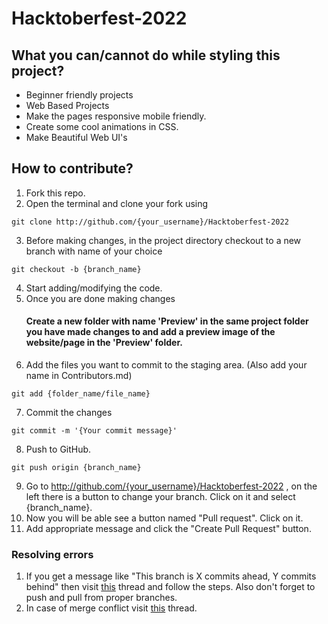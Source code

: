 # Hacktoberfest-2022

## What you can/cannot do while styling this project?

- Beginner friendly projects
- Web Based Projects
- Make the pages responsive mobile friendly.
- Create some cool animations in CSS.
- Make Beautiful Web UI's

## How to contribute?

1. Fork this repo.
2. Open the terminal and clone your fork using

```
git clone http://github.com/{your_username}/Hacktoberfest-2022
```

3. Before making changes, in the project directory checkout to a new branch with name of your choice

```
git checkout -b {branch_name}
```

4. Start adding/modifying the code.
5. Once you are done making changes
   #### Create a new folder with name 'Preview' in the same project folder you have made changes to and add a preview image of the website/page in the 'Preview' folder.
6. Add the files you want to commit to the staging area. (Also add your name in Contributors.md)

```
git add {folder_name/file_name}
```

7. Commit the changes

```
git commit -m '{Your commit message}'
```

8. Push to GitHub.

```
git push origin {branch_name}
```

9. Go to http://github.com/{your_username}/Hacktoberfest-2022 , on the left there is a button to change your branch. Click on it and select {branch_name}.
10. Now you will be able see a button named "Pull request". Click on it.
11. Add appropriate message and click the "Create Pull Request" button.

### Resolving errors

1. If you get a message like "This branch is X commits ahead, Y commits behind" then visit [this](https://stackoverflow.com/questions/41283955/github-keeps-saying-this-branch-is-x-commits-ahead-y-commits-behind/41289258) thread and follow the steps. Also don't forget to push and pull from proper branches.
2. In case of merge conflict visit [this](https://stackoverflow.com/questions/161813/how-to-resolve-merge-conflicts-in-git) thread.
